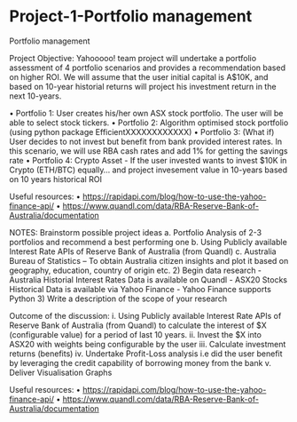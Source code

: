 # Project-1-Portfolio management 
Portfolio management 


Project Objective: Yahooooo! team project will undertake a portfolio assessment of 4 portfolio scenarios and provides a recommendation based on higher ROI. 
We will assume that the user initial capital is A$10K, and based on 10-year historial returns will project his investment return in the next 10-years.

•	Portfolio 1: User creates his/her own ASX stock portfolio. The user will be able to select stock tickers.
•	Portfolio 2: Algorithm optimised stock portfolio (using python package EfficientXXXXXXXXXXXX)
•	Portfolio 3: (What if) User decides to not invest but benefit from bank provided interest rates. In this scenario, we will use RBA cash rates and add 1% for getting the savings rate
•	Portfolio 4: Crypto Asset - If the user invested wants to invest $10K in Crypto (ETH/BTC) equally… and project invesement value in 10-years based on 10 years historical ROI

Useful resources:
•	https://rapidapi.com/blog/how-to-use-the-yahoo-finance-api/
•	https://www.quandl.com/data/RBA-Reserve-Bank-of-Australia/documentation

NOTES:
Brainstorm possible project ideas
        a.	Portfolio Analysis of 2-3 portfolios and recommend a best performing one
        b.	Using Publicly available Interest Rate APIs of Reserve Bank of Australia (from Quandl) 
        c.	Australia Bureau of Statistics – To obtain Australia citizen insights and plot it based on geography, education, country of origin etc.
2)	Begin data research
        - Australia Historial Interest Rates Data is available on Quandl
        - ASX20 Stocks Historical Data is available via Yahoo Finance
        - Yahoo Finance supports Python
3)	Write a description of the scope of your research

Outcome of the discussion: 
            i.	Using Publicly available Interest Rate APIs of Reserve Bank of Australia (from Quandl) to calculate the interest of $X (configurable value) for a period of last 10 years.
            ii.	Invest the $X into ASX20 with weights being configurable by the user
            iii.	Calculate investment returns (benefits) 
            iv.	Undertake Profit-Loss analysis i.e did the user benefit by leveraging the credit capability of borrowing money from the bank
            v.	Deliver Visualisation Graphs

Useful resources:
•	https://rapidapi.com/blog/how-to-use-the-yahoo-finance-api/
•	https://www.quandl.com/data/RBA-Reserve-Bank-of-Australia/documentation
